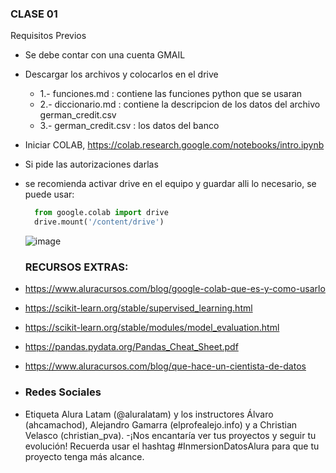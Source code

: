### CLASE 01

Requisitos Previos

- Se debe contar con una cuenta GMAIL

- Descargar los archivos y colocarlos en el drive
  
  - 1.- funciones.md : contiene las funciones python que se usaran
  - 2.- diccionario.md : contiene la descripcion de los datos del archivo german_credit.csv
  - 3.- german_credit.csv : los datos del banco
  
- Iniciar COLAB, https://colab.research.google.com/notebooks/intro.ipynb
- Si pide las autorizaciones darlas

- se recomienda activar drive en el equipo y guardar alli lo necesario, se puede usar:

  ```python
    from google.colab import drive
    drive.mount('/content/drive')
  ```

  ![image](https://github.com/user-attachments/assets/93d78816-5e51-4ad2-9bda-abc1ab6e45dc)


  ### RECURSOS EXTRAS:

- https://www.aluracursos.com/blog/google-colab-que-es-y-como-usarlo
- https://scikit-learn.org/stable/supervised_learning.html
- https://scikit-learn.org/stable/modules/model_evaluation.html
- https://pandas.pydata.org/Pandas_Cheat_Sheet.pdf
- https://www.aluracursos.com/blog/que-hace-un-cientista-de-datos

- ### Redes Sociales
- Etiqueta Alura Latam (@aluralatam) y los instructores Álvaro (ahcamachod), Alejandro Gamarra (elprofealejo.info) y a Christian Velasco (christian_pva).
-¡Nos encantaría ver tus proyectos y seguir tu evolución! Recuerda usar el hashtag #InmersionDatosAlura para que tu proyecto tenga más alcance.
